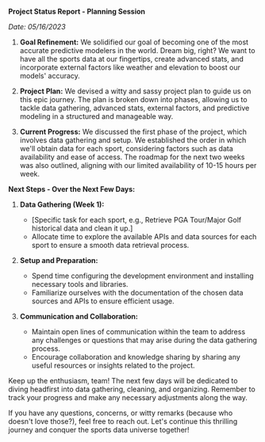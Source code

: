 **Project Status Report - Planning Session**

*Date: 05/16/2023*

1. **Goal Refinement:** We solidified our goal of becoming one of the most accurate predictive modelers in the world. Dream big, right? We want to have all the sports data at our fingertips, create advanced stats, and incorporate external factors like weather and elevation to boost our models' accuracy.

2. **Project Plan:** We devised a witty and sassy project plan to guide us on this epic journey. The plan is broken down into phases, allowing us to tackle data gathering, advanced stats, external factors, and predictive modeling in a structured and manageable way.

3. **Current Progress:** We discussed the first phase of the project, which involves data gathering and setup. We established the order in which we'll obtain data for each sport, considering factors such as data availability and ease of access. The roadmap for the next two weeks was also outlined, aligning with our limited availability of 10-15 hours per week.

**Next Steps - Over the Next Few Days:**

1. **Data Gathering (Week 1):**
   - [Specific task for each sport, e.g., Retrieve PGA Tour/Major Golf historical data and clean it up.]
   - Allocate time to explore the available APIs and data sources for each sport to ensure a smooth data retrieval process.

2. **Setup and Preparation:**
   - Spend time configuring the development environment and installing necessary tools and libraries.
   - Familiarize ourselves with the documentation of the chosen data sources and APIs to ensure efficient usage.

3. **Communication and Collaboration:**
   - Maintain open lines of communication within the team to address any challenges or questions that may arise during the data gathering process.
   - Encourage collaboration and knowledge sharing by sharing any useful resources or insights related to the project.

Keep up the enthusiasm, team! The next few days will be dedicated to diving headfirst into data gathering, cleaning, and organizing. Remember to track your progress and make any necessary adjustments along the way.

If you have any questions, concerns, or witty remarks (because who doesn't love those?), feel free to reach out. Let's continue this thrilling journey and conquer the sports data universe together!
